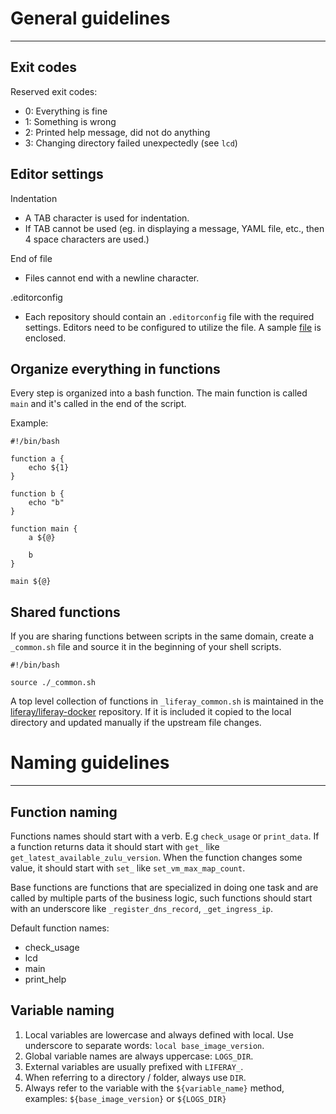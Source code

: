 # General guidelines
---
## Exit codes
Reserved exit codes:
 - 0: Everything is fine
 - 1: Something is wrong
 - 2: Printed help message, did not do anything
 - 3: Changing directory failed unexpectedly (see `lcd`)

## Editor settings
Indentation
- A TAB character is used for indentation.
- If TAB cannot be used (eg. in displaying a message, YAML file, etc., then 4 space characters are used.)

End of file
- Files cannot end with a newline character.

 .editorconfig

- Each repository should contain an `.editorconfig` file with the required settings. Editors need to be configured to utilize the file.
A sample [file](.editorconfig) is enclosed.

## Organize everything in functions
Every step is organized into a bash function. The main function is called `main` and it's called in the end of the script.

Example:

    #!/bin/bash
    
    function a {
    	echo ${1}
    }

    function b {
    	echo "b"
    }

    function main {
    	a ${@}

    	b
    }

    main ${@}

## Shared functions
If you are sharing functions between scripts in the same domain, create a `_common.sh` file and source it in the beginning of your shell scripts.

    #!/bin/bash
    
    source ./_common.sh

A top level collection of functions in `_liferay_common.sh` is maintained in the [liferay/liferay-docker](https://github.com/liferay/liferay-docker) repository.
If it is included it copied to the local directory and updated manually if the upstream file changes.

# Naming guidelines
---
## Function naming
Functions names should start with a verb. E.g `check_usage` or `print_data`. If a function returns data it should start with `get_` like `get_latest_available_zulu_version`. When the function changes some value, it should start with `set_` like `set_vm_max_map_count`.

Base functions are functions that are specialized in doing one task and are called by multiple parts of the business logic, such functions should start with an underscore like `_register_dns_record`, `_get_ingress_ip`.

Default function names:
 - check_usage
 - lcd
 - main
 - print_help

## Variable naming
1. Local variables are lowercase and always defined with local. Use underscore to separate words: `local base_image_version`.
2. Global variable names are always uppercase: `LOGS_DIR`.
3. External variables are usually prefixed with `LIFERAY_`.
4. When referring to a directory / folder, always use `DIR`.
5. Always refer to the variable with the `${variable_name}` method, examples: `${base_image_version}` or `${LOGS_DIR}`